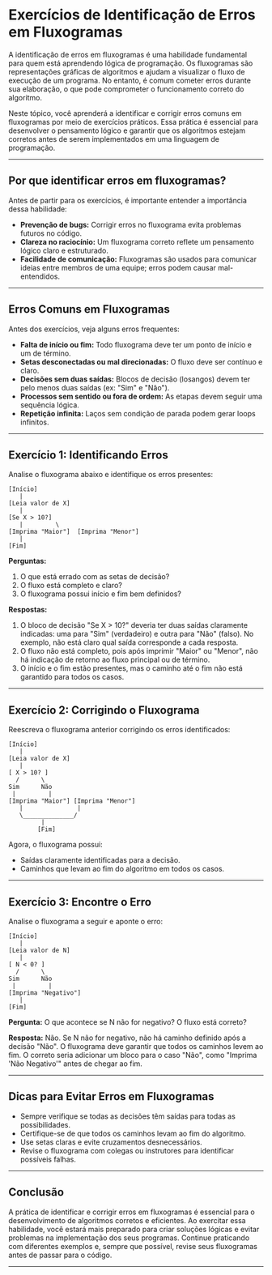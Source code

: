 
# Exercícios de Identificação de Erros em Fluxogramas

A identificação de erros em fluxogramas é uma habilidade fundamental para quem está aprendendo lógica de programação. Os fluxogramas são representações gráficas de algoritmos e ajudam a visualizar o fluxo de execução de um programa. No entanto, é comum cometer erros durante sua elaboração, o que pode comprometer o funcionamento correto do algoritmo.

Neste tópico, você aprenderá a identificar e corrigir erros comuns em fluxogramas por meio de exercícios práticos. Essa prática é essencial para desenvolver o pensamento lógico e garantir que os algoritmos estejam corretos antes de serem implementados em uma linguagem de programação.

---

## Por que identificar erros em fluxogramas?

Antes de partir para os exercícios, é importante entender a importância dessa habilidade:

- **Prevenção de bugs:** Corrigir erros no fluxograma evita problemas futuros no código.
- **Clareza no raciocínio:** Um fluxograma correto reflete um pensamento lógico claro e estruturado.
- **Facilidade de comunicação:** Fluxogramas são usados para comunicar ideias entre membros de uma equipe; erros podem causar mal-entendidos.

---

## Erros Comuns em Fluxogramas

Antes dos exercícios, veja alguns erros frequentes:

- **Falta de início ou fim:** Todo fluxograma deve ter um ponto de início e um de término.
- **Setas desconectadas ou mal direcionadas:** O fluxo deve ser contínuo e claro.
- **Decisões sem duas saídas:** Blocos de decisão (losangos) devem ter pelo menos duas saídas (ex: "Sim" e "Não").
- **Processos sem sentido ou fora de ordem:** As etapas devem seguir uma sequência lógica.
- **Repetição infinita:** Laços sem condição de parada podem gerar loops infinitos.

---

## Exercício 1: Identificando Erros

Analise o fluxograma abaixo e identifique os erros presentes:

```
[Início]
   |
[Leia valor de X]
   |
[Se X > 10?]
   |         \
[Imprima "Maior"]  [Imprima "Menor"]
   |
[Fim]
```

**Perguntas:**
1. O que está errado com as setas de decisão?
2. O fluxo está completo e claro?
3. O fluxograma possui início e fim bem definidos?

**Respostas:**
1. O bloco de decisão "Se X > 10?" deveria ter duas saídas claramente indicadas: uma para "Sim" (verdadeiro) e outra para "Não" (falso). No exemplo, não está claro qual saída corresponde a cada resposta.
2. O fluxo não está completo, pois após imprimir "Maior" ou "Menor", não há indicação de retorno ao fluxo principal ou de término.
3. O início e o fim estão presentes, mas o caminho até o fim não está garantido para todos os casos.

---

## Exercício 2: Corrigindo o Fluxograma

Reescreva o fluxograma anterior corrigindo os erros identificados:

```
[Início]
   |
[Leia valor de X]
   |
[ X > 10? ]
  /      \
Sim      Não
 |         |
[Imprima "Maior"] [Imprima "Menor"]
   |               |
   \______________/
         |
        [Fim]
```

Agora, o fluxograma possui:
- Saídas claramente identificadas para a decisão.
- Caminhos que levam ao fim do algoritmo em todos os casos.

---

## Exercício 3: Encontre o Erro

Analise o fluxograma a seguir e aponte o erro:

```
[Início]
   |
[Leia valor de N]
   |
[ N < 0? ]
  /      \
Sim      Não
 |         |
[Imprima "Negativo"]
   |
[Fim]
```

**Pergunta:** O que acontece se N não for negativo? O fluxo está correto?

**Resposta:** Não. Se N não for negativo, não há caminho definido após a decisão "Não". O fluxograma deve garantir que todos os caminhos levem ao fim. O correto seria adicionar um bloco para o caso "Não", como "Imprima 'Não Negativo'" antes de chegar ao fim.

---

## Dicas para Evitar Erros em Fluxogramas

- Sempre verifique se todas as decisões têm saídas para todas as possibilidades.
- Certifique-se de que todos os caminhos levam ao fim do algoritmo.
- Use setas claras e evite cruzamentos desnecessários.
- Revise o fluxograma com colegas ou instrutores para identificar possíveis falhas.

---

## Conclusão

A prática de identificar e corrigir erros em fluxogramas é essencial para o desenvolvimento de algoritmos corretos e eficientes. Ao exercitar essa habilidade, você estará mais preparado para criar soluções lógicas e evitar problemas na implementação dos seus programas. Continue praticando com diferentes exemplos e, sempre que possível, revise seus fluxogramas antes de passar para o código.

---
```